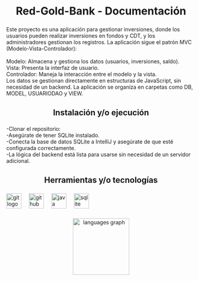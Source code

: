 <h1 align="center">Red-Gold-Bank - Documentación</h1>

###

<p align="left">Este proyecto es una aplicación para gestionar inversiones, donde los usuarios pueden realizar inversiones en fondos y CDT, y los administradores gestionan los registros. La aplicación sigue el patrón MVC (Modelo-Vista-Controlador):<br><br>Modelo: Almacena y gestiona los datos (usuarios, inversiones, saldo).<br>Vista: Presenta la interfaz de usuario.<br>Controlador: Maneja la interacción entre el modelo y la vista.<br>Los datos se gestionan directamente en estructuras de JavaScript, sin necesidad de un backend. La aplicación se organiza en carpetas como DB, MODEL, USUARIODAO y VIEW.</p>

###

<h2 align="center">Instalación y/o ejecución</h2>

###

<p align="left">-Clonar el repositorio:<br>-Asegúrate de tener SQLite instalado.<br>-Conecta la base de datos SQLite a IntelliJ y asegúrate de que esté configurada correctamente.<br>-La lógica del backend está lista para usarse sin necesidad de un servidor adicional.</p>

###

<h2 align="center">Herramientas y/o tecnologías</h2>

###

<div align="left">
  <img src="https://cdn.jsdelivr.net/gh/devicons/devicon/icons/git/git-original.svg" height="40" alt="git logo"  />
  <img width="12" />
  <img src="https://cdn.jsdelivr.net/gh/devicons/devicon/icons/github/github-original.svg" height="40" alt="github logo"  />
  <img width="12" />
  <img src="https://cdn.jsdelivr.net/gh/devicons/devicon/icons/java/java-original.svg" height="40" alt="java logo"  />
  <img width="12" />
  <img src="https://cdn.jsdelivr.net/gh/devicons/devicon/icons/sqlite/sqlite-original.svg" height="40" alt="sqlite logo"  />
</div>

###

<div align="center">
  <img src="https://github-readme-stats.vercel.app/api/top-langs?username=Chala-java&locale=es&hide_title=false&layout=compact&card_width=320&langs_count=2&theme=dracula&hide_border=false&order=2" height="150" alt="languages graph"  />
</div>

###